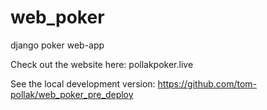 # web_poker
django poker web-app

Check out the website here: pollakpoker.live

See the local development version:
https://github.com/tom-pollak/web_poker_pre_deploy
